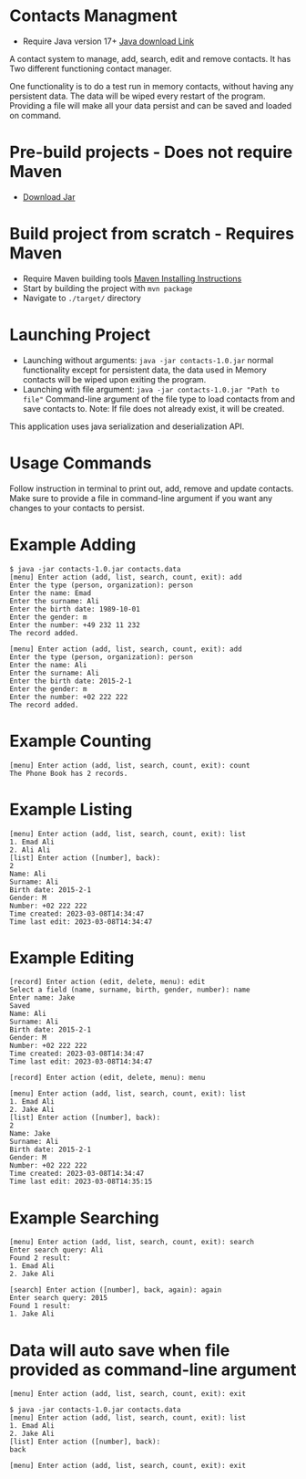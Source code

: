 # Contacts Managment

- Require Java version 17+ <a href="https://www.oracle.com/de/java/technologies/downloads/">Java download Link</a>

A contact system to manage, add, search, edit and remove contacts. It has Two different functioning contact manager. 

One functionality is to do a test run in memory contacts, without having any persistent data. The data will be wiped every restart of the program.
Providing a file will make all your data persist and can be saved and loaded on command.

# Pre-build projects - Does not require Maven
- <a href="./release/contacts-1.0.jar">Download Jar</a>

# Build project from scratch - Requires Maven
- Require Maven building tools <a href="https://maven.apache.org/install.html">Maven Installing Instructions</a>
- Start by building the project with `mvn package`
- Navigate to `./target/` directory

# Launching Project
- Launching without arguments: `java -jar contacts-1.0.jar` normal functionality except for persistent data, the data used in Memory contacts will be wiped upon exiting the program.
- Launching with file argument: `java -jar contacts-1.0.jar "Path to file"` Command-line argument of the file type to load contacts from and save contacts to.
Note: If file does not already exist, it will be created.
 
This application uses java serialization and deserialization API.

# Usage Commands

Follow instruction in terminal to print out, add, remove and update contacts.
Make sure to provide a file in command-line argument if you want any changes to your contacts to persist.

# Example Adding
```
$ java -jar contacts-1.0.jar contacts.data
[menu] Enter action (add, list, search, count, exit): add
Enter the type (person, organization): person
Enter the name: Emad
Enter the surname: Ali
Enter the birth date: 1989-10-01
Enter the gender: m
Enter the number: +49 232 11 232
The record added.

[menu] Enter action (add, list, search, count, exit): add
Enter the type (person, organization): person
Enter the name: Ali
Enter the surname: Ali
Enter the birth date: 2015-2-1
Enter the gender: m
Enter the number: +02 222 222
The record added.
```
# Example Counting
```
[menu] Enter action (add, list, search, count, exit): count
The Phone Book has 2 records.
```

# Example Listing
```
[menu] Enter action (add, list, search, count, exit): list
1. Emad Ali
2. Ali Ali
[list] Enter action ([number], back):
2
Name: Ali
Surname: Ali
Birth date: 2015-2-1
Gender: M
Number: +02 222 222
Time created: 2023-03-08T14:34:47
Time last edit: 2023-03-08T14:34:47
```

# Example Editing
```
[record] Enter action (edit, delete, menu): edit
Select a field (name, surname, birth, gender, number): name
Enter name: Jake
Saved
Name: Ali
Surname: Ali
Birth date: 2015-2-1
Gender: M
Number: +02 222 222
Time created: 2023-03-08T14:34:47
Time last edit: 2023-03-08T14:34:47

[record] Enter action (edit, delete, menu): menu

[menu] Enter action (add, list, search, count, exit): list
1. Emad Ali
2. Jake Ali
[list] Enter action ([number], back):
2
Name: Jake
Surname: Ali
Birth date: 2015-2-1
Gender: M
Number: +02 222 222
Time created: 2023-03-08T14:34:47
Time last edit: 2023-03-08T14:35:15
```
# Example Searching
```
[menu] Enter action (add, list, search, count, exit): search
Enter search query: Ali
Found 2 result:
1. Emad Ali
2. Jake Ali

[search] Enter action ([number], back, again): again
Enter search query: 2015
Found 1 result:
1. Jake Ali
```
# Data will auto save when file provided as command-line argument
```
[menu] Enter action (add, list, search, count, exit): exit

$ java -jar contacts-1.0.jar contacts.data
[menu] Enter action (add, list, search, count, exit): list
1. Emad Ali
2. Jake Ali
[list] Enter action ([number], back):
back

[menu] Enter action (add, list, search, count, exit): exit
```